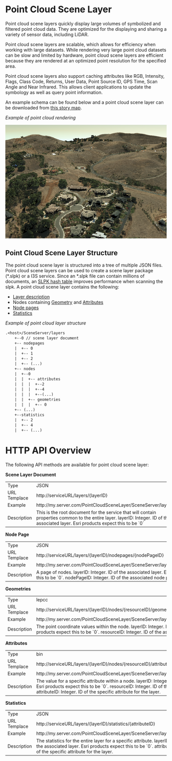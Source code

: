 # Point Cloud Scene Layer

Point cloud scene layers quickly display large volumes of symbolized and filtered point cloud data. They are optimized for the displaying and sharing a variety of sensor data, including LiDAR.  

Point cloud scene layers are scalable, which allows for efficiency when working with large datasets.  While rendering very large point cloud datasets can be slow and limited by hardware, point cloud scene layers are efficient because they are rendered at an optimized point resolution for the specified area. 

Point cloud scene layers also support caching attributes like RGB, Intensity, Flags, Class Code, Returns, User Data, Point Source ID, GPS Time, Scan Angle and Near Infrared.  This allows client applications to update the symbology as well as query point information.

An example schema can be found below and a point cloud scene layer can be downloaded from [this story map](<http://3dcities.maps.arcgis.com/apps/MapSeries/index.html?appid=444de19a88764d58885ea8e211e96ae8>).

*Example of point cloud rendering*

![Point Cloud Scene Layer](../img/point-cloud-scene-layer.png)

## Point Cloud Scene Layer Structure
The point cloud scene layer is structured into a tree of multiple JSON files.  Point cloud scene layers can be used to create a scene layer package (*.slpk) or a I3S service. Since an *.slpk file can contain millions of documents, an [SLPK hash table](slpk_hashtable.pcsl.md) improves performance when scanning the slpk. A point cloud scene layer contains the following:

- [Layer description](layer.pcsl.md)
- Nodes containing [Geometry](defaultGeometrySchema.pcsl.md) and [Attributes](attributeInfo.pcsl.md)
- [Node pages](nodePageDefinition.pcsl.md)
- [Statistics](statistics.pcsl.md)

*Example of point cloud layer structure*

```
.<host>/SceneServer/layers
	+--0 // scene layer document
	+-- nodepages
	|  +-- 0
	|  +-- 1   
	|  +-- 2  
	|  +-- (...)
	+-- nodes
	|  +--0
	|  |  +-- attributes
	|  |  |  +--2 
	|  |  |  +--4
	|  |  |  +--(...)
	|  |  +-- geometries
	|  |  |  +-- 0
	+-- (...) 
	+--statistics
	|  +-- 2
	|  +-- 4
	|  +-- (...)
```
# HTTP API Overview

The following API methods are available for point cloud scene layer:

**Scene Layer Document**
<table>
<tr>
    <td>Type</td>
    <td>JSON</td>
</tr>
<tr>
    <td>URL Templace</td>
    <td>http://serviceURL/layers/{layerID}</td>
</tr>
<tr>
    <td>Example</td>
    <td>http://my.server.com/PointCloudSceneLayer/SceneServer/layers/0 </td>
</tr>
<tr>
    <td>Description</td>
    <td>This is the root document for the service that will contain properties common to the entire layer. layerID: Integer. ID of the associated layer. Esri products expect this to be `0`</td>
</tr>
</table>

**Node Page**
<table>
<tr>
    <td>Type</td>
    <td>JSON</td>
</tr>
<tr>
    <td>URL Templace</td>
    <td>http://serviceURL/layers/{layerID}/nodepages/{nodePageID}</td>
</tr>
<tr>
    <td>Example</td>
    <td>http://my.server.com/PointCloudSceneLayer/SceneServer/layers/0/nodepages/8</td>
</tr>
<tr>
    <td>Description</td>
    <td>A page of nodes. layerID: Integer. ID of the associated layer. Esri products expect this to be `0`. nodePageID: Integer. ID of the associated node page.</td>
</tr>
</table>

**Geometries**
<table>
<tr>
    <td>Type</td>
    <td>lepcc</td>
</tr>
<tr>
    <td>URL Templace</td>
    <td>http://serviceURL/layers/{layerID}/nodes/{resourceID}/geometries/0</td>
</tr>
<tr>
    <td>Example</td>
    <td>http://my.server.com/PointCloudSceneLayer/SceneServer/layers/0/nodes/98/geometries/0</td>
</tr>
<tr>
    <td>Description</td>
    <td>The point coordinate values within the node. layerID: Integer. ID of the associated layer. Esri products expect this to be `0`. resourceID: Integer. ID of the associated node.</td>
</tr>
</table>

**Attributes**
<table>
<tr>
    <td>Type</td>
    <td>bin</td>
</tr>
<tr>
    <td>URL Templace</td>
    <td>http://serviceURL/layers/{layerID}/nodes/{resourceID}/attributes/{attributeID}</td>
</tr>
<tr>
    <td>Example</td>
    <td>http://my.server.com/PointCloudSceneLayer/SceneServer/layers/0/nodes/20/attributes/64</td>
</tr>
<tr>
    <td>Description</td>
    <td>The value for a specific  attribute within a node. layerID: Integer. ID of the associated layer. Esri products expect this to be `0`. resourceID: Integer. ID of the associated node. attributeID: Integer.  ID of the specific attribute for the layer.</td>
</tr>
</table>

**Statistics**
<table>
<tr>
    <td>Type</td>
    <td>JSON</td>
</tr>
<tr>
    <td>URL Templace</td>
    <td>http://serviceURL/layers/{layerID}/statistics/{attributeID}</td>
</tr>
<tr>
    <td>Example</td>
    <td>http://my.server.com/PointCloudSceneLayer/SceneServer/layers/0/statistics/64 </td>
</tr>
<tr>
    <td>Description</td>
    <td>The statistics for the entire layer for a specific attribute. layerID: Integer. ID of the associated layer. Esri products expect this to be `0`. attributeID: Integer.  ID of the specific attribute for the layer.</td>
</tr>
</table>
